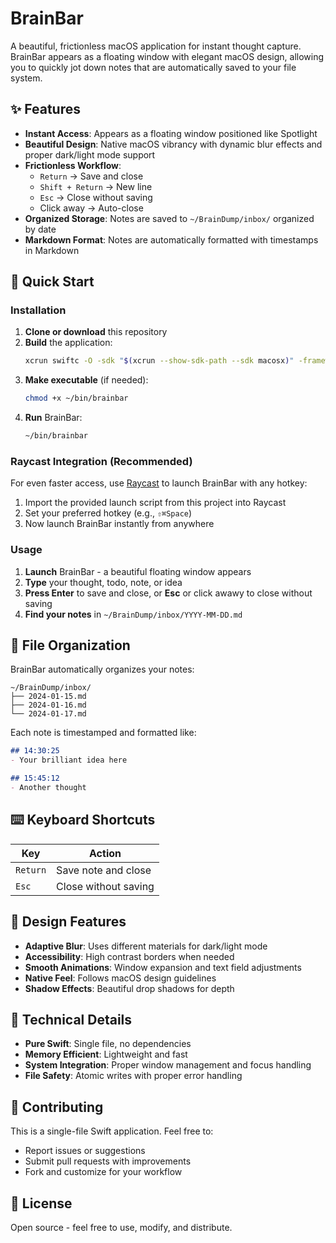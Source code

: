 # BrainBar

A beautiful, frictionless macOS application for instant thought capture. BrainBar appears as a floating window with elegant macOS design, allowing you to quickly jot down notes that are automatically saved to your file system.

## ✨ Features

- **Instant Access**: Appears as a floating window positioned like Spotlight
- **Beautiful Design**: Native macOS vibrancy with dynamic blur effects and proper dark/light mode support
- **Frictionless Workflow**: 
  - `Return` → Save and close
  - `Shift + Return` → New line
  - `Esc` → Close without saving
  - Click away → Auto-close
- **Organized Storage**: Notes are saved to `~/BrainDump/inbox/` organized by date
- **Markdown Format**: Notes are automatically formatted with timestamps in Markdown

## 🚀 Quick Start

### Installation

1. **Clone or download** this repository
2. **Build** the application:
   ```bash
   xcrun swiftc -O -sdk "$(xcrun --show-sdk-path --sdk macosx)" -framework Cocoa BrainBar.swift -o ~/bin/brainbar
   ```
3. **Make executable** (if needed):
   ```bash
   chmod +x ~/bin/brainbar
   ```
4. **Run** BrainBar:
   ```bash
   ~/bin/brainbar
   ```

### Raycast Integration (Recommended)

For even faster access, use [Raycast](https://raycast.com) to launch BrainBar with any hotkey:
1. Import the provided launch script from this project into Raycast
2. Set your preferred hotkey (e.g., `⇧⌘Space`)
3. Now launch BrainBar instantly from anywhere

### Usage

1. **Launch** BrainBar - a beautiful floating window appears
2. **Type** your thought, todo, note, or idea
3. **Press Enter** to save and close, or **Esc** or click awawy to close without saving
4. **Find your notes** in `~/BrainDump/inbox/YYYY-MM-DD.md`

## 📁 File Organization

BrainBar automatically organizes your notes:

```
~/BrainDump/inbox/
├── 2024-01-15.md
├── 2024-01-16.md
└── 2024-01-17.md
```

Each note is timestamped and formatted like:
```markdown
## 14:30:25
- Your brilliant idea here

## 15:45:12
- Another thought
```

## ⌨️ Keyboard Shortcuts

| Key | Action |
|-----|--------|
| `Return` | Save note and close |
| `Esc` | Close without saving |

## 🎨 Design Features

- **Adaptive Blur**: Uses different materials for dark/light mode
- **Accessibility**: High contrast borders when needed
- **Smooth Animations**: Window expansion and text field adjustments
- **Native Feel**: Follows macOS design guidelines
- **Shadow Effects**: Beautiful drop shadows for depth

## 🔧 Technical Details

- **Pure Swift**: Single file, no dependencies
- **Memory Efficient**: Lightweight and fast
- **System Integration**: Proper window management and focus handling
- **File Safety**: Atomic writes with proper error handling

## 🤝 Contributing

This is a single-file Swift application. Feel free to:
- Report issues or suggestions
- Submit pull requests with improvements
- Fork and customize for your workflow

## 📝 License

Open source - feel free to use, modify, and distribute.